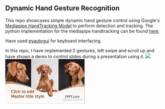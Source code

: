 ## Dynamic Hand Gesture Recognition

This repo showcases simple dynamic hand gesture control using Google's [Mediapipe HandTracking Model](https://google.github.io/mediapipe/getting_started/building_examples.html#desktop) to perform detection and tracking. The python implementation for the mediapipe handtracking can be found [here](https://github.com/metalwhale/hand_tracking).

Have used [pyautogui](https://pyautogui.readthedocs.io/en/latest/) for keyboard interfacing.

In this repo, I have implemented 2 gestures, left swipe and scroll up and have shown a demo to control slides during a presentation using it.
<img src="HAND.gif" width="50%"><img src="PPT.gif" width="50%">

